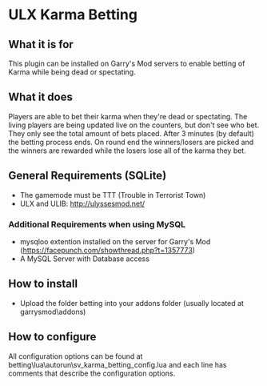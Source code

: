 # ULX Karma Betting

## What it is for
This plugin can be installed on Garry's Mod servers to enable betting of Karma while being dead or spectating.

## What it does
Players are able to bet their karma when they're dead or spectating. The living players are being updated live on the counters, but don't see who bet. They only see the total amount of bets placed. After 3 minutes (by default) the betting process ends. On round end the winners/losers are picked and the winners are rewarded while the losers lose all of the karma they bet.

## General Requirements (SQLite)
- The gamemode must be TTT (Trouble in Terrorist Town)
- ULX and ULIB: http://ulyssesmod.net/

### Additional Requirements when using MySQL
- mysqloo extention installed on the server for Garry's Mod (https://facepunch.com/showthread.php?t=1357773)
- A MySQL Server with Database access

## How to install
- Upload the folder betting into your addons folder (usually located at garrysmod\addons)

## How to configure
All configuration options can be found at betting\lua\autorun\sv_karma_betting_config.lua and each line has comments that describe the configuration options.
